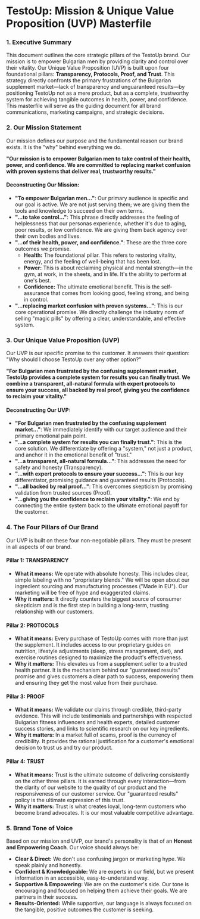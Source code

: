 # **TestoUp: Mission & Unique Value Proposition (UVP) Masterfile**

### **1\. Executive Summary**

This document outlines the core strategic pillars of the TestoUp brand. Our mission is to empower Bulgarian men by providing clarity and control over their vitality. Our Unique Value Proposition (UVP) is built upon four foundational pillars: **Transparency, Protocols, Proof, and Trust**. This strategy directly confronts the primary frustrations of the Bulgarian supplement market—lack of transparency and unguaranteed results—by positioning TestoUp not as a mere product, but as a complete, trustworthy system for achieving tangible outcomes in health, power, and confidence. This masterfile will serve as the guiding document for all brand communications, marketing campaigns, and strategic decisions.

### **2\. Our Mission Statement**

Our mission defines our purpose and the fundamental reason our brand exists. It is the "why" behind everything we do.

**"Our mission is to empower Bulgarian men to take control of their health, power, and confidence. We are committed to replacing market confusion with proven systems that deliver real, trustworthy results."**

#### **Deconstructing Our Mission:**

* **"To empower Bulgarian men..."**: Our primary audience is specific and our goal is active. We are not just serving them; we are giving them the tools and knowledge to succeed on their own terms.  
* **"...to take control..."**: This phrase directly addresses the feeling of helplessness that our personas experience, whether it's due to aging, poor results, or low confidence. We are giving them back agency over their own bodies and lives.  
* **"...of their health, power, and confidence."**: These are the three core outcomes we promise.  
  * **Health:** The foundational pillar. This refers to restoring vitality, energy, and the feeling of well-being that has been lost.  
  * **Power:** This is about reclaiming physical and mental strength—in the gym, at work, in the sheets, and in life. It's the ability to perform at one's best.  
  * **Confidence:** The ultimate emotional benefit. This is the self-assurance that comes from looking good, feeling strong, and being in control.  
* **"...replacing market confusion with proven systems..."**: This is our core operational promise. We directly challenge the industry norm of selling "magic pills" by offering a clear, understandable, and effective system.

### **3\. Our Unique Value Proposition (UVP)**

Our UVP is our specific promise to the customer. It answers their question: "Why should I choose TestoUp over any other option?"

**"For Bulgarian men frustrated by the confusing supplement market, TestoUp provides a complete system for results you can finally trust. We combine a transparent, all-natural formula with expert protocols to ensure your success, all backed by real proof, giving you the confidence to reclaim your vitality."**

#### **Deconstructing Our UVP:**

* **"For Bulgarian men frustrated by the confusing supplement market..."**: We immediately identify with our target audience and their primary emotional pain point.  
* **"...a complete system for results you can finally trust."**: This is the core solution. We differentiate by offering a "system," not just a product, and anchor it in the emotional benefit of "trust."  
* **"...a transparent, all-natural formula..."**: This addresses the need for safety and honesty (Transparency).  
* **"...with expert protocols to ensure your success..."**: This is our key differentiator, promising guidance and guaranteed results (Protocols).  
* **"...all backed by real proof..."**: This overcomes skepticism by promising validation from trusted sources (Proof).  
* **"...giving you the confidence to reclaim your vitality."**: We end by connecting the entire system back to the ultimate emotional payoff for the customer.

### **4\. The Four Pillars of Our Brand**

Our UVP is built on these four non-negotiable pillars. They must be present in all aspects of our brand.

#### **Pillar 1: TRANSPARENCY**

* **What it means:** We operate with absolute honesty. This includes clear, simple labeling with no "proprietary blends." We will be open about our ingredient sourcing and manufacturing processes ("Made in EU"). Our marketing will be free of hype and exaggerated claims.  
* **Why it matters:** It directly counters the biggest source of consumer skepticism and is the first step in building a long-term, trusting relationship with our customers.

#### **Pillar 2: PROTOCOLS**

* **What it means:** Every purchase of TestoUp comes with more than just the supplement. It includes access to our proprietary guides on nutrition, lifestyle adjustments (sleep, stress management, diet), and exercise routines designed to maximize the product's effectiveness.  
* **Why it matters:** This elevates us from a supplement seller to a trusted health partner. It is the mechanism behind our "guaranteed results" promise and gives customers a clear path to success, empowering them and ensuring they get the most value from their purchase.

#### **Pillar 3: PROOF**

* **What it means:** We validate our claims through credible, third-party evidence. This will include testimonials and partnerships with respected Bulgarian fitness influencers and health experts, detailed customer success stories, and links to scientific research on our key ingredients.  
* **Why it matters:** In a market full of scams, proof is the currency of credibility. It provides the rational justification for a customer's emotional decision to trust us and try our product.

#### **Pillar 4: TRUST**

* **What it means:** Trust is the ultimate outcome of delivering consistently on the other three pillars. It is earned through every interaction—from the clarity of our website to the quality of our product and the responsiveness of our customer service. Our "guaranteed results" policy is the ultimate expression of this trust.  
* **Why it matters:** Trust is what creates loyal, long-term customers who become brand advocates. It is our most valuable competitive advantage.

### **5\. Brand Tone of Voice**

Based on our mission and UVP, our brand's personality is that of an **Honest and Empowering Coach**. Our voice should always be:

* **Clear & Direct:** We don't use confusing jargon or marketing hype. We speak plainly and honestly.  
* **Confident & Knowledgeable:** We are experts in our field, but we present information in an accessible, easy-to-understand way.  
* **Supportive & Empowering:** We are on the customer's side. Our tone is encouraging and focused on helping them achieve their goals. We are partners in their success.  
* **Results-Oriented:** While supportive, our language is always focused on the tangible, positive outcomes the customer is seeking.

